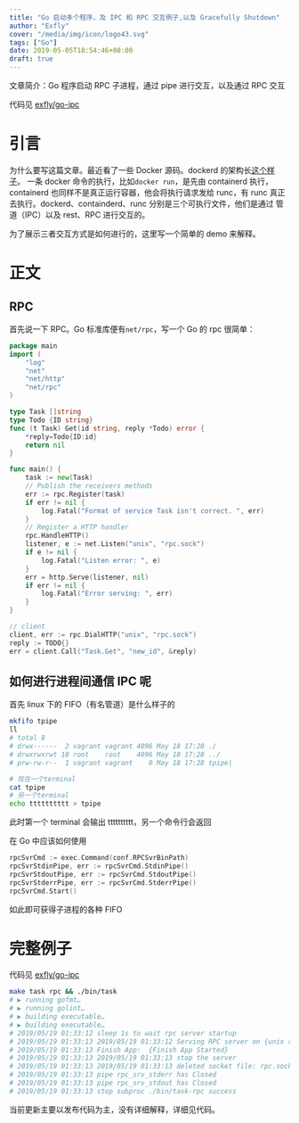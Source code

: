 ```yaml
---
title: "Go 启动多个程序，及 IPC 和 RPC 交互例子,以及 Gracefully Shutdown"
author: "Exfly"
cover: "/media/img/icon/logo43.svg"
tags: ["Go"]
date: 2019-05-05T18:54:46+08:00
draft: true
---
```


文章简介：Go 程序启动 RPC 子进程，通过 pipe 进行交互，以及通过 RPC 交互

<!--more-->

代码见 [exfly/go-ipc](https://github.com/exfly/cslab/tree/master/Code/Go/go-ipc)

# 引言

为什么要写这篇文章。最近看了一些 Docker 源码。dockerd 的架构长[这个样子](/post/docker/docker-architecture/)。 一条 docker 命令的执行，比如`docker run`，是先由 containerd 执行，containerd 也同样不是真正运行容器，他会将执行请求发给 runc，有 runc 真正去执行。dockerd、containderd、runc 分别是三个可执行文件，他们是通过 管道（IPC）以及 rest、RPC 进行交互的。

为了展示三者交互方式是如何进行的，这里写一个简单的 demo 来解释。

# 正文

## RPC

首先说一下 RPC。Go 标准库便有`net/rpc`，写一个 Go 的 rpc 很简单：

```go
package main
import (
	"log"
	"net"
	"net/http"
	"net/rpc"
)

type Task []string
type Todo {ID string}
func (t Task) Get(id string, reply *Todo) error {
    *reply=Todo{ID:id}
    return nil
}

func main() {
	task := new(Task)
	// Publish the receivers methods
	err := rpc.Register(task)
	if err != nil {
		log.Fatal("Format of service Task isn't correct. ", err)
	}
	// Register a HTTP handler
	rpc.HandleHTTP()
	listener, e := net.Listen("unix", "rpc.sock")
	if e != nil {
		log.Fatal("Listen error: ", e)
	}
    err = http.Serve(listener, nil)
    if err != nil {
        log.Fatal("Error serving: ", err)
    }
}
```

```go
// client
client, err := rpc.DialHTTP("unix", "rpc.sock")
reply := TODO{}
err = client.Call("Task.Get", "new_id", &reply)
```

## 如何进行进程间通信 IPC 呢

首先 linux 下的 FIFO（有名管道）是什么样子的

```bash
mkfifo tpipe
ll
# total 8
# drwx------  2 vagrant vagrant 4096 May 18 17:28 ./
# drwxrwxrwt 10 root    root    4096 May 18 17:28 ../
# prw-rw-r--  1 vagrant vagrant    0 May 18 17:28 tpipe|

# 现在一个terminal
cat tpipe
# 另一个terminal
echo tttttttttt > tpipe
```

此时第一个 terminal 会输出 tttttttttt，另一个命令行会返回

在 Go 中应该如何使用

```go
rpcSvrCmd := exec.Command(conf.RPCSvrBinPath)
rpcSvrStdinPipe, err := rpcSvrCmd.StdinPipe()
rpcSvrStdoutPipe, err := rpcSvrCmd.StdoutPipe()
rpcSvrStderrPipe, err := rpcSvrCmd.StderrPipe()
rpcSvrCmd.Start()
```

如此即可获得子进程的各种 FIFO

# 完整例子

代码见 [exfly/go-ipc](https://github.com/exfly/cslab/tree/master/Code/Go/go-ipc)

```bash
make task rpc && ./bin/task
# ▶ running gofmt…
# ▶ running golint…
# ▶ building executable…
# ▶ building executable…
# 2019/05/19 01:33:12 sleep 1s to wait rpc server startup
# 2019/05/19 01:33:13 2019/05/19 01:33:12 Serving RPC server on {unix rpc.sock}
# 2019/05/19 01:33:13 Finish App:  {Finish App Started}
# 2019/05/19 01:33:13 2019/05/19 01:33:13 stop the server
# 2019/05/19 01:33:13 2019/05/19 01:33:13 deleted socket file: rpc.sock
# 2019/05/19 01:33:13 pipe rpc_srv_stderr has Closed
# 2019/05/19 01:33:13 pipe rpc_srv_stdout has Closed
# 2019/05/19 01:33:13 stop subproc ./bin/task-rpc success
```

当前更新主要以发布代码为主，没有详细解释，详细见代码。
